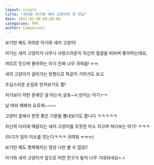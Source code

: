 ```yaml
---
layout: single
title: "귀여운 아기와 새끼 고양이의 첫 만남"
date: 2021-02-06 08:00:00
categories: 재미
author: Companimal
---
```


보기만 해도 귀여운 아기와 새끼 고양이!

아기는 새끼 고양이가 너무나 사랑스러운지 자신의 얼굴을 비비며 좋아하는데요,

꺄르르 웃으며 좋아하는 아기 진짜 너무 귀여움! ㅠㅠ

새끼 고양이가 걸어가는 방향으로 똑같이 기어가도 보고

조심스러운 손길로 만져보기도 함!

자기보다 약한 존재인 걸 아는지 살포~시 만지는 아기ㅜㅜ

날 따라 해봐라 요로케~~~~

고양이 앞에서 한껏 좋은 기분을 뽐내보기도 합니다 ㅋㅋㅋㅋㅋ

자신의 다리에 매달리는 새끼 고양이를 흐뭇한 미소 지으며 쳐다보는 아기! ㅋㅋㅋ

(아기가 엄마 미소를 짓는다ㅋㅋㅋ 귀여워 ㅠㅠㅠ)

보기만 해도 행복해지는 영상 나만 볼 수 없죠!!

아기와 새끼 고양이가 앞으로 어떤 친구가 될지 너무 기대되네요&gt;.&lt;
